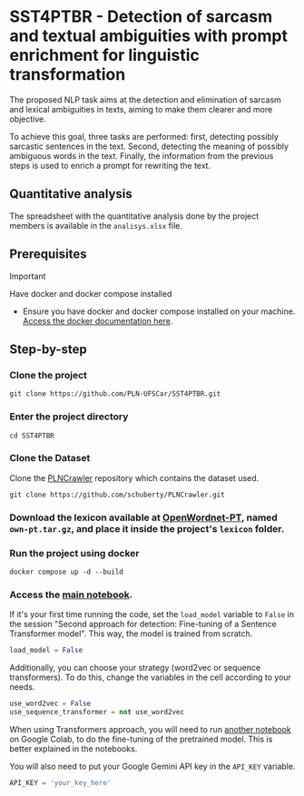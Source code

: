 # SST4PTBR - Detection of sarcasm and textual ambiguities with prompt enrichment for linguistic transformation

The proposed NLP task aims at the detection and elimination of sarcasm and lexical ambiguities in texts, aiming to make them clearer and more objective.

To achieve this goal, three tasks are performed: first, detecting possibly sarcastic sentences in the text. Second, detecting the meaning of possibly ambiguous words in the text. Finally, the information from the previous steps is used to enrich a prompt for rewriting the text.

## Quantitative analysis

The spreadsheet with the quantitative analysis done by the project members is available in the `analisys.xlsx` file.

## Prerequisites

> [!IMPORTANT]
> Have docker and docker compose installed

- Ensure you have docker and docker compose installed on your machine. [Access the docker documentation here](https://www.docker.com/).

## Step-by-step

### Clone the project
```
git clone https://github.com/PLN-UFSCar/SST4PTBR.git
```

### Enter the project directory
```
cd SST4PTBR
```

### Clone the Dataset
Clone the [PLNCrawler](https://github.com/schuberty/PLNCrawler/tree/master) repository which contains the dataset used.
```
git clone https://github.com/schuberty/PLNCrawler.git
```

### Download the lexicon available at [OpenWordnet-PT](https://github.com/own-pt/openWordnet-PT/releases), named `own-pt.tar.gz`, and place it inside the project's `lexicon` folder.

### Run the project using docker
```
docker compose up -d --build
```

### Access the [main notebook](http://localhost:8888/lab/tree/notebooks/main.ipynb).
If it's your first time running the code, set the `load_model` variable to `False` in the session "Second approach for detection: Fine-tuning of a Sentence Transformer model". This way, the model is trained from scratch.
```python
load_model = False
```

Additionally, you can choose your strategy (word2vec or sequence transformers). To do this, change the variables in the cell according to your needs.
```python
use_word2vec = False
use_sequence_transformer = not use_word2vec
```

When using Transformers approach, you will need to run [another notebook](notebooks/fine_tuning.ipynb) on Google Colab, to do the fine-tuning of the pretrained model. This is better explained in the notebooks. 

You will also need to put your Google Gemini API key in the `API_KEY` variable.
```python
API_KEY = 'your_key_here'
```
